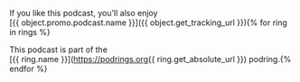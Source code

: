 If you like this podcast, you'll also enjoy  
[{{ object.promo.podcast.name }}]({{ object.get_tracking_url }}){% for ring in rings %}

This podcast is part of the  
[{{ ring.name }}](https://podrings.org{{ ring.get_absolute_url }}) podring.{% endfor %}
